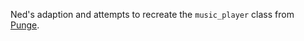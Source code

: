 Ned's adaption and attempts to recreate the `music_player` class from [Punge](https://github.com/nednoodlehead/punge).
